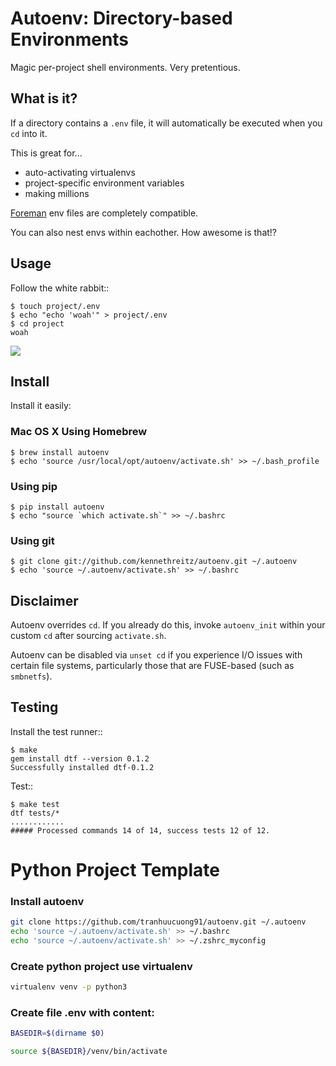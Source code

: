 # Autoenv: Directory-based Environments

Magic per-project shell environments. Very pretentious.


## What is it?

If a directory contains a `.env` file, it will automatically be executed
when you `cd` into it.

This is great for...

- auto-activating virtualenvs
- project-specific environment variables
- making millions

[Foreman](https://github.com/ddollar/foreman) env files are completely compatible.

You can also nest envs within eachother. How awesome is that!?

## Usage

Follow the white rabbit::

```
$ touch project/.env
$ echo "echo 'woah'" > project/.env
$ cd project
woah
```

![](http://media.tumblr.com/tumblr_ltuzjvbQ6L1qzgpx9.gif)


## Install

Install it easily:

### Mac OS X Using Homebrew

```
$ brew install autoenv
$ echo 'source /usr/local/opt/autoenv/activate.sh' >> ~/.bash_profile
```


### Using pip

```
$ pip install autoenv
$ echo "source `which activate.sh`" >> ~/.bashrc
```


### Using git

```
$ git clone git://github.com/kennethreitz/autoenv.git ~/.autoenv
$ echo 'source ~/.autoenv/activate.sh' >> ~/.bashrc
```


## Disclaimer

Autoenv overrides `cd`. If you already do this, invoke `autoenv_init` within your custom `cd` after sourcing `activate.sh`.

Autoenv can be disabled via `unset cd` if you experience I/O issues with
certain file systems, particularly those that are FUSE-based (such as `smbnetfs`).

## Testing

Install the test runner::

```
$ make
gem install dtf --version 0.1.2
Successfully installed dtf-0.1.2
```

Test::

```
$ make test
dtf tests/*
............
##### Processed commands 14 of 14, success tests 12 of 12.
```

# Python Project Template
### Install autoenv

```sh
git clone https://github.com/tranhuucuong91/autoenv.git ~/.autoenv
echo 'source ~/.autoenv/activate.sh' >> ~/.bashrc
echo 'source ~/.autoenv/activate.sh' >> ~/.zshrc_myconfig
```

### Create python project use virtualenv

```sh
virtualenv venv -p python3
```

### Create file .env with content:

```sh
BASEDIR=$(dirname $0)

source ${BASEDIR}/venv/bin/activate
```

